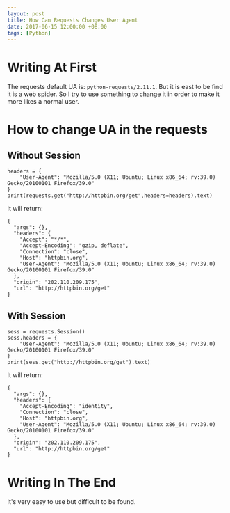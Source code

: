 ```yaml
---
layout: post
title: How Can Requests Changes User Agent
date: 2017-06-15 12:00:00 +08:00
tags: [Python]
---
```


# Writing At First
The requests default UA is:
`python-requests/2.11.1`.
But it is east to be find it is a web spider. So I try to use something to change it in order to make it more likes a normal user.
# How to change UA in the requests
## Without Session
```
headers = {
    "User-Agent": "Mozilla/5.0 (X11; Ubuntu; Linux x86_64; rv:39.0) Gecko/20100101 Firefox/39.0"
}
print(requests.get("http://httpbin.org/get",headers=headers).text)
```
It will return:
```
{
  "args": {},
  "headers": {
    "Accept": "*/*",
    "Accept-Encoding": "gzip, deflate",
    "Connection": "close",
    "Host": "httpbin.org",
    "User-Agent": "Mozilla/5.0 (X11; Ubuntu; Linux x86_64; rv:39.0) Gecko/20100101 Firefox/39.0"
  },
  "origin": "202.110.209.175",
  "url": "http://httpbin.org/get"
}
```
## With Session
```
sess = requests.Session()
sess.headers = {
    "User-Agent": "Mozilla/5.0 (X11; Ubuntu; Linux x86_64; rv:39.0) Gecko/20100101 Firefox/39.0"
}
print(sess.get("http://httpbin.org/get").text)
```
It will return:
```
{
  "args": {},
  "headers": {
    "Accept-Encoding": "identity",
    "Connection": "close",
    "Host": "httpbin.org",
    "User-Agent": "Mozilla/5.0 (X11; Ubuntu; Linux x86_64; rv:39.0) Gecko/20100101 Firefox/39.0"
  },
  "origin": "202.110.209.175",
  "url": "http://httpbin.org/get"
}
```
# Writing In The End
It's very easy to use but difficult to be found.
